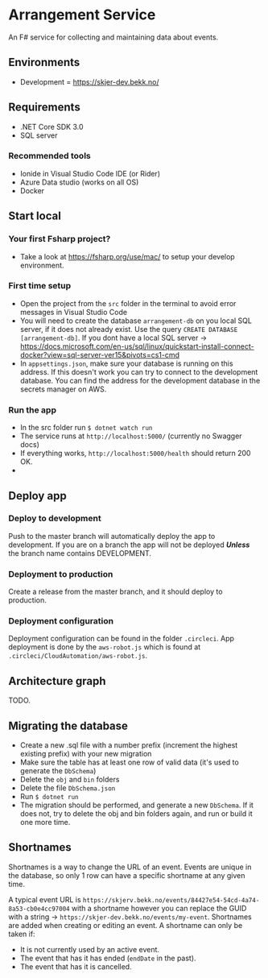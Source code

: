 # Arrangement Service

An F# service for collecting and maintaining data about events.

## Environments

- Development = https://skjer-dev.bekk.no/

## Requirements

- .NET Core SDK 3.0
- SQL server

### Recommended tools

- Ionide in Visual Studio Code IDE (or Rider)
- Azure Data studio (works on all OS)
- Docker

## Start local

### Your first Fsharp project?

- Take a look at https://fsharp.org/use/mac/ to setup your develop environment.

### First time setup

- Open the project from the `src` folder in the terminal to avoid error messages in Visual Studio Code
- You will need to create the database `arrangement-db` on you local SQL server, if it does not already exist. Use the query `CREATE DATABASE [arrangement-db]`. If you dont have a local SQL server -> https://docs.microsoft.com/en-us/sql/linux/quickstart-install-connect-docker?view=sql-server-ver15&pivots=cs1-cmd
- In `appsettings.json`, make sure your database is running on this address. If this doesn't work you can try to connect to the development database. You can find the address for the development database in the secrets manager on AWS.

### Run the app

- In the src folder run `$ dotnet watch run`
- The service runs at `http://localhost:5000/` (currently no Swagger docs)
- If everything works, `http://localhost:5000/health` should return 200 OK.
- 
## Deploy app

### Deploy to development

Push to the master branch will automatically deploy the app to development.
If you are on a branch the app will not be deployed **_Unless_** the branch name contains DEVELOPMENT.

### Deployment to production

Create a release from the master branch, and it should deploy to production.

### Deployment configuration

Deployment configuration can be found in the folder `.circleci`.
App deployment is done by the `aws-robot.js` which is found at `.circleci/CloudAutomation/aws-robot.js`.

## Architecture graph

TODO.

## Migrating the database

- Create a new .sql file with a number prefix (increment the highest existing prefix) with your new migration
- Make sure the table has at least one row of valid data (it's used to generate the `DbSchema`)
- Delete the `obj` and `bin` folders
- Delete the file `DbSchema.json`
- Run `$ dotnet run`
- The migration should be performed, and generate a new `DbSchema`. If it does not, try to delete the obj and bin folders again, and run or build it one more time.

## Shortnames
Shortnames is a way to change the URL of an event.
Events are unique in the database, so only 1 row can have a specific shortname at any given time.

A typical event URL is `https://skjerv.bekk.no/events/84427e54-54cd-4a74-8a53-cb0e4cc97004` with a shortname however you can replace the GUID with a string -> `https://skjer-dev.bekk.no/events/my-event`.
Shortnames are added when creating or editing an event.
A shortname can only be taken if:
- It is not currently used by an active event.
- The event that has it has ended (`endDate` in the past).
- The event that has it is cancelled.